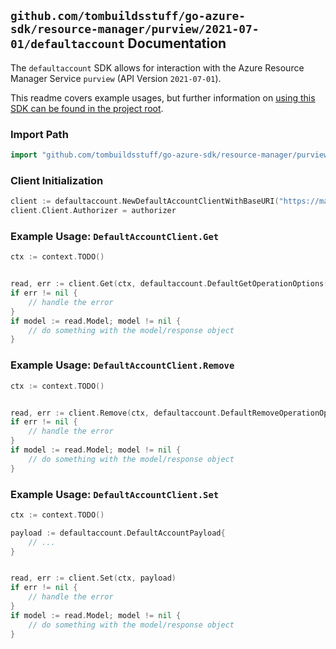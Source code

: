 
## `github.com/tombuildsstuff/go-azure-sdk/resource-manager/purview/2021-07-01/defaultaccount` Documentation

The `defaultaccount` SDK allows for interaction with the Azure Resource Manager Service `purview` (API Version `2021-07-01`).

This readme covers example usages, but further information on [using this SDK can be found in the project root](https://github.com/tombuildsstuff/go-azure-sdk/tree/main/docs).

### Import Path

```go
import "github.com/tombuildsstuff/go-azure-sdk/resource-manager/purview/2021-07-01/defaultaccount"
```


### Client Initialization

```go
client := defaultaccount.NewDefaultAccountClientWithBaseURI("https://management.azure.com")
client.Client.Authorizer = authorizer
```


### Example Usage: `DefaultAccountClient.Get`

```go
ctx := context.TODO()


read, err := client.Get(ctx, defaultaccount.DefaultGetOperationOptions())
if err != nil {
	// handle the error
}
if model := read.Model; model != nil {
	// do something with the model/response object
}
```


### Example Usage: `DefaultAccountClient.Remove`

```go
ctx := context.TODO()


read, err := client.Remove(ctx, defaultaccount.DefaultRemoveOperationOptions())
if err != nil {
	// handle the error
}
if model := read.Model; model != nil {
	// do something with the model/response object
}
```


### Example Usage: `DefaultAccountClient.Set`

```go
ctx := context.TODO()

payload := defaultaccount.DefaultAccountPayload{
	// ...
}


read, err := client.Set(ctx, payload)
if err != nil {
	// handle the error
}
if model := read.Model; model != nil {
	// do something with the model/response object
}
```
